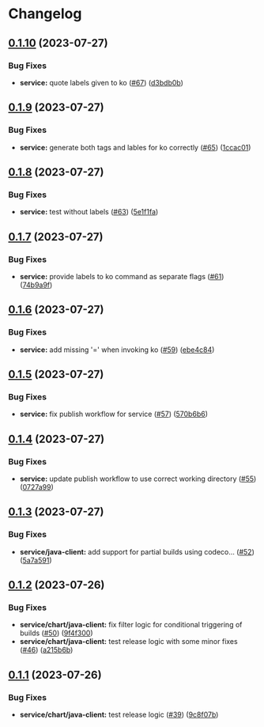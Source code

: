 # Changelog

## [0.1.10](https://github.com/carbynestack/ephemeral/compare/service-v0.1.9...service-v0.1.10) (2023-07-27)


### Bug Fixes

* **service:** quote labels given to ko ([#67](https://github.com/carbynestack/ephemeral/issues/67)) ([d3bdb0b](https://github.com/carbynestack/ephemeral/commit/d3bdb0b73b390a299b382cc7b2ed0d51ed0c27f4))

## [0.1.9](https://github.com/carbynestack/ephemeral/compare/service-v0.1.8...service-v0.1.9) (2023-07-27)


### Bug Fixes

* **service:** generate both tags and lables for ko correctly ([#65](https://github.com/carbynestack/ephemeral/issues/65)) ([1ccac01](https://github.com/carbynestack/ephemeral/commit/1ccac012cff5c4ce7bcf4de854515116a872b51c))

## [0.1.8](https://github.com/carbynestack/ephemeral/compare/service-v0.1.7...service-v0.1.8) (2023-07-27)


### Bug Fixes

* **service:** test without labels ([#63](https://github.com/carbynestack/ephemeral/issues/63)) ([5e1f1fa](https://github.com/carbynestack/ephemeral/commit/5e1f1fa14a7677e93253264bc3ba31a4c569227b))

## [0.1.7](https://github.com/carbynestack/ephemeral/compare/service-v0.1.6...service-v0.1.7) (2023-07-27)


### Bug Fixes

* **service:** provide labels to ko command as separate flags ([#61](https://github.com/carbynestack/ephemeral/issues/61)) ([74b9a9f](https://github.com/carbynestack/ephemeral/commit/74b9a9f7cefa06b52004a0001ab25ecc1acdd803))

## [0.1.6](https://github.com/carbynestack/ephemeral/compare/service-v0.1.5...service-v0.1.6) (2023-07-27)


### Bug Fixes

* **service:** add missing '=' when invoking ko ([#59](https://github.com/carbynestack/ephemeral/issues/59)) ([ebe4c84](https://github.com/carbynestack/ephemeral/commit/ebe4c8472a3883917dbc562cc7e571141ca55bd2))

## [0.1.5](https://github.com/carbynestack/ephemeral/compare/service-v0.1.4...service-v0.1.5) (2023-07-27)


### Bug Fixes

* **service:** fix publish workflow for service ([#57](https://github.com/carbynestack/ephemeral/issues/57)) ([570b6b6](https://github.com/carbynestack/ephemeral/commit/570b6b6a701687aa0d76adfe8b54540f16884cb1))

## [0.1.4](https://github.com/carbynestack/ephemeral/compare/service-v0.1.3...service-v0.1.4) (2023-07-27)


### Bug Fixes

* **service:** update publish workflow to use correct working directory ([#55](https://github.com/carbynestack/ephemeral/issues/55)) ([0727a99](https://github.com/carbynestack/ephemeral/commit/0727a99081ee96f49b42fa45e72a30f0a6147548))

## [0.1.3](https://github.com/carbynestack/ephemeral/compare/service-v0.1.2...service-v0.1.3) (2023-07-27)


### Bug Fixes

* **service/java-client:** add support for partial builds using codeco… ([#52](https://github.com/carbynestack/ephemeral/issues/52)) ([5a7a591](https://github.com/carbynestack/ephemeral/commit/5a7a591c5d81daf8bad09826b9c9f8bfcbe73eee))

## [0.1.2](https://github.com/carbynestack/ephemeral/compare/service-v0.1.1...service-v0.1.2) (2023-07-26)


### Bug Fixes

* **service/chart/java-client:** fix filter logic for conditional triggering of builds ([#50](https://github.com/carbynestack/ephemeral/issues/50)) ([9f4f300](https://github.com/carbynestack/ephemeral/commit/9f4f30057e704470eff817b5ce4ae84890977b65))
* **service/chart/java-client:** test release logic with some minor fixes ([#46](https://github.com/carbynestack/ephemeral/issues/46)) ([a215b6b](https://github.com/carbynestack/ephemeral/commit/a215b6b884ea73fc69f4283aca849dbc8bf520d4))

## [0.1.1](https://github.com/carbynestack/ephemeral/compare/service-v0.1.0...service-v0.1.1) (2023-07-26)


### Bug Fixes

* **service/chart/java-client:** test release logic ([#39](https://github.com/carbynestack/ephemeral/issues/39)) ([9c8f07b](https://github.com/carbynestack/ephemeral/commit/9c8f07b53f7f9792ad2b484b25666c1a4244303d))
